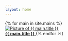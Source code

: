 ```yaml
---
layout: home
---
```


  <div class="cb-grid">
    {% for main in site.mains %}
    <a href="{{ main.url | relative_url }}">
      <div class="frame">
        <img alt="Picture of {{ main.title }}" src="{{ "assets/imgs/" | relative_url}}{{ main.picture }}-small.jpg">
      </div>
      <span class="text-lowercase"><b>{{ main.title }}</b></span>
    </a>
    {% endfor %}
  </div>

